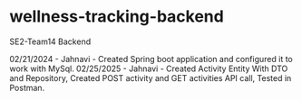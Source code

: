 # wellness-tracking-backend
SE2-Team14 Backend

02/21/2024 - Jahnavi - Created Spring boot application and configured it to work with MySql.
02/25/2025 - Jahnavi - Created Activity Entity With DTO and Repository, Created POST activity and GET activities API call, Tested in Postman.
